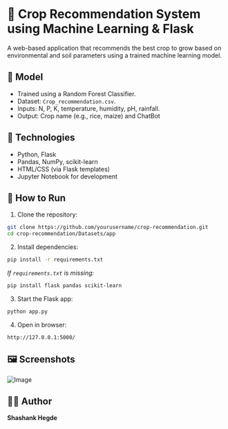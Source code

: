 
# 🌾 Crop Recommendation System using Machine Learning & Flask

A web-based application that recommends the best crop to grow based on environmental and soil parameters using a trained machine learning model.

## 🧠 Model

- Trained using a Random Forest Classifier.
- Dataset: `Crop_recommendation.csv`.
- Inputs: N, P, K, temperature, humidity, pH, rainfall.
- Output: Crop name (e.g., rice, maize) and ChatBot

## 🧪 Technologies

- Python, Flask
- Pandas, NumPy, scikit-learn
- HTML/CSS (via Flask templates)
- Jupyter Notebook for development

## 🚀 How to Run

1. Clone the repository:
```bash
git clone https://github.com/yourusername/crop-recommendation.git
cd crop-recommendation/Datasets/app
```

2. Install dependencies:
```bash
pip install -r requirements.txt
```
*If `requirements.txt` is missing:*
```bash
pip install flask pandas scikit-learn
```

3. Start the Flask app:
```bash
python app.py
```

4. Open in browser:
```
http://127.0.0.1:5000/
```

## 🖼️ Screenshots
![Image](https://github.com/user-attachments/assets/8847501c-d01c-4230-acf4-86f1c3a0264d)

## 🙋‍♂️ Author
**Shashank Hegde**  

